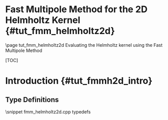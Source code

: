 Fast Multipole Method for the 2D Helmholtz Kernel {#tut_fmm_helmholtz2d}
=================================================

\page tut_fmm_helmholtz2d Evaluating the Helmholtz kernel using the Fast Multipole Method

[TOC]

Introduction {#tut_fmmh2d_intro}
============



Type Definitions
----------------

\snippet fmm_helmholtz2d.cpp typedefs

